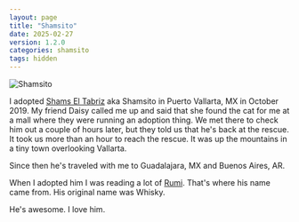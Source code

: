 ```yaml
---
layout: page
title: "Shamsito"
date: 2025-02-27
version: 1.2.0
categories: shamsito
tags: hidden
---
```


![Shamsito](/assets/shams.png)

I adopted [Shams El Tabriz](https://en.wikipedia.org/wiki/Shams_Tabrizi) aka Shamsito in Puerto Vallarta, MX in October 2019. My friend Daisy called me up and said that she found the cat for me at a mall where they were running an adoption thing. We met there to check him out a couple of hours later, but they told us that he's back at the rescue. It took us more than an hour to reach the rescue. It was up the mountains in a tiny town overlooking Vallarta.

Since then he's traveled with me to Guadalajara, MX and Buenos Aires, AR.

When I adopted him I was reading a lot of [Rumi](https://a.co/d/gEBjteP). That's where his name came from. His original name was Whisky.

He's awesome. I love him.
